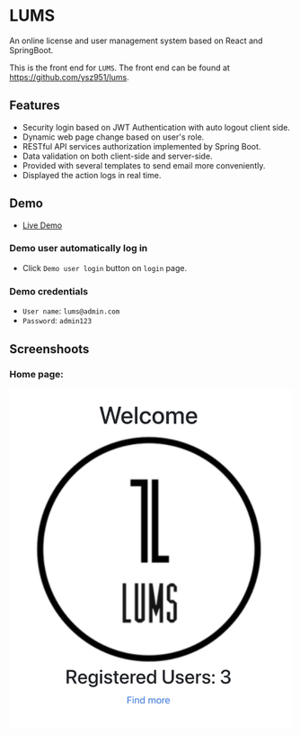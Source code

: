 # LUMS
An online license and user management system based on React and SpringBoot.

This is the front end for `LUMS`. The front end can be found at https://github.com/ysz951/lums.

## Features
* Security login based on JWT Authentication with auto logout client side.
* Dynamic web page change based on user's role.
* RESTful API services authorization implemented by Spring Boot.
* Data validation on both client-side and server-side.
* Provided with several templates to send email more conveniently.
* Displayed the action logs in real time.

## Demo
* [Live Demo](https://lums-react.vercel.app/)

### Demo user automatically log in
* Click `Demo user login` button on `login` page.

### Demo credentials 
* `User name`: `lums@admin.com`
* `Password`: `admin123`

## Screenshoots
### Home page: 
![image](https://github.com/ysz951/lums/blob/master/demo_images/main_page.jpg)
